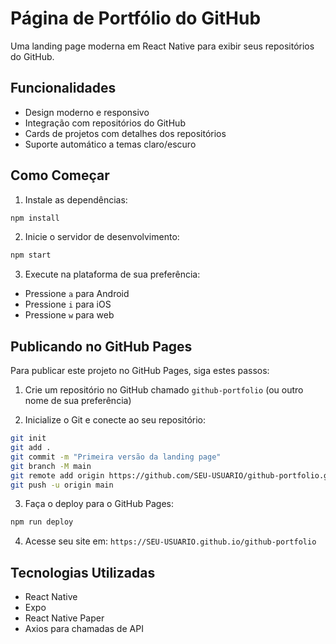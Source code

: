 # Página de Portfólio do GitHub

Uma landing page moderna em React Native para exibir seus repositórios do GitHub.

## Funcionalidades
- Design moderno e responsivo
- Integração com repositórios do GitHub
- Cards de projetos com detalhes dos repositórios
- Suporte automático a temas claro/escuro

## Como Começar

1. Instale as dependências:
```bash
npm install
```

2. Inicie o servidor de desenvolvimento:
```bash
npm start
```

3. Execute na plataforma de sua preferência:
- Pressione `a` para Android
- Pressione `i` para iOS
- Pressione `w` para web

## Publicando no GitHub Pages

Para publicar este projeto no GitHub Pages, siga estes passos:

1. Crie um repositório no GitHub chamado `github-portfolio` (ou outro nome de sua preferência)

2. Inicialize o Git e conecte ao seu repositório:
```bash
git init
git add .
git commit -m "Primeira versão da landing page"
git branch -M main
git remote add origin https://github.com/SEU-USUARIO/github-portfolio.git
git push -u origin main
```

3. Faça o deploy para o GitHub Pages:
```bash
npm run deploy
```

4. Acesse seu site em: `https://SEU-USUARIO.github.io/github-portfolio`

## Tecnologias Utilizadas
- React Native
- Expo
- React Native Paper
- Axios para chamadas de API
